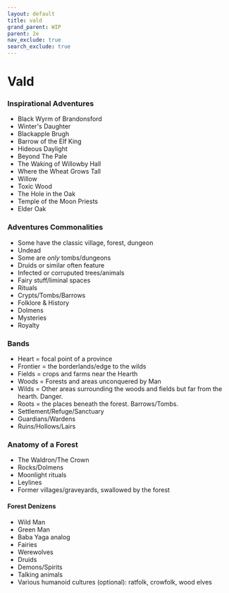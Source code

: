 ```yaml
---
layout: default
title: vald
grand_parent: WIP
parent: 2e
nav_exclude: true
search_exclude: true
---
```


# Vald

### Inspirational Adventures 
- Black Wyrm of Brandonsford
- Winter's Daughter
- Blackapple Brugh
- Barrow of the Elf King
- Hideous Daylight
- Beyond The Pale
- The Waking of Willowby Hall
- Where the Wheat Grows Tall
- Willow
- Toxic Wood
- The Hole in the Oak
- Temple of the Moon Priests
- Elder Oak

### Adventures Commonalities
- Some have the classic village, forest, dungeon
- Undead
- Some are _only_ tombs/dungeons
- Druids or similar often feature 
- Infected or corruputed trees/animals
- Fairy stuff/liminal spaces
- Rituals
- Crypts/Tombs/Barrows
- Folklore & History
- Dolmens
- Mysteries
- Royalty

### Bands
- Heart = focal point of a province
- Frontier = the borderlands/edge to the wilds
- Fields = crops and farms near the Hearth
- Woods = Forests and areas unconquered by Man
- Wilds = Other areas surrounding the woods and fields but far from the hearth. Danger. 
- Roots = the places beneath the forest. Barrows/Tombs.
- Settlement/Refuge/Sanctuary 
- Guardians/Wardens 
- Ruins/Hollows/Lairs 

### Anatomy of a Forest
- The Waldron/The Crown
- Rocks/Dolmens
- Moonlight rituals
- Leylines
- Former villages/graveyards, swallowed by the forest

#### Forest Denizens
- Wild Man
- Green Man
- Baba Yaga analog
- Fairies
- Werewolves
- Druids
- Demons/Spirits
- Talking animals
- Various humanoid cultures (optional): ratfolk, crowfolk, wood elves
